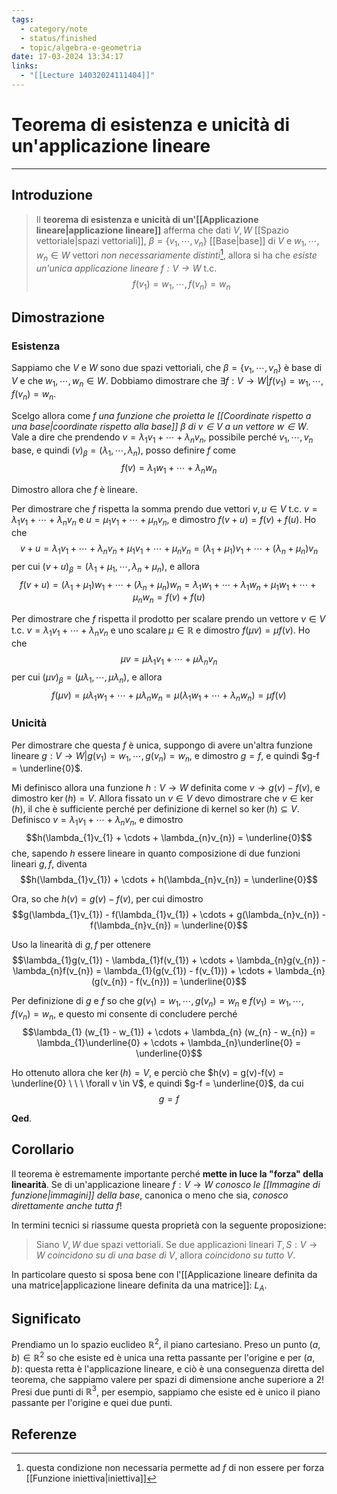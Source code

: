 ```yaml
---
tags:
  - category/note
  - status/finished
  - topic/algebra-e-geometria
date: 17-03-2024 13:34:17
links:
  - "[[Lecture 14032024111404]]"
---
```

# Teorema di esistenza e unicità di un'applicazione lineare
---
## Introduzione
> Il **teorema di esistenza e unicità di un'[[Applicazione lineare|applicazione lineare]]** afferma che dati $V, W$ [[Spazio vettoriale|spazi vettoriali]], $\beta = \{v_{1}, \cdots, v_{n}\}$ [[Base|base]] di $V$ e $w_{1}, \cdots, w_{n} \in W$ vettori _non necessariamente distinti_[^1], allora si ha che _esiste un'unica applicazione lineare $f: V \to W$_ t.c.
> $$f(v_{1}) = w_{1}, \cdots, f(v_{n}) = w_{n}$$

## Dimostrazione
### Esistenza
Sappiamo che $V$ e $W$ sono due spazi vettoriali, che $\beta = \{v_{1}, \cdots, v_{n}\}$ è base di $V$ e che $w_{1}, \cdots, w_{n} \in W$. Dobbiamo dimostrare che $\exists f: V \to W | f(v_{1}) = w_{1}, \cdots, f(v_{n}) = w_{n}$.

Scelgo allora come _$f$ una funzione che proietta le [[Coordinate rispetto a una base|coordinate rispetto alla base]] $\beta$ di $v \in V$ a un vettore $w \in W$_. Vale a dire che prendendo $v = \lambda_{1}v_{1} + \cdots + \lambda_{n}v_{n}$, possibile perché $v_{1}, \cdots, v_{n}$ base, e quindi $(v)_{\beta} = (\lambda_{1}, \cdots, \lambda_{n})$, posso definire $f$ come
$$f(v) = \lambda_{1}w_{1} + \cdots + \lambda_{n}w_{n}$$

Dimostro allora che $f$ è lineare.

Per dimostrare che $f$ rispetta la somma prendo due vettori $v, u \in V$ t.c. $v = \lambda_{1}v_{1} + \cdots + \lambda_{n}v_{n}$ e $u = \mu_{1}v_{1} + \cdots + \mu_{n}v_{n}$, e dimostro $f(v+u) = f(v)+f(u)$. Ho che
$$v+u = \lambda_{1}v_{1} + \cdots + \lambda_{n}v_{n} + \mu_{1}v_{1} + \cdots + \mu_{n}v_{n} = (\lambda_{1} + \mu_{1})v_{1} + \cdots + (\lambda_{n} + \mu_{n})v_{n}$$
per cui $(v + u)_{\beta} = (\lambda_{1}+\mu_{1}, \cdots, \lambda_{n}+\mu_{n})$, e allora
$$f(v + u) = (\lambda_{1}+\mu_{1})w_{1} + \cdots + (\lambda_{n}+\mu_{n})w_{n} = \lambda_{1}w_{1} + \cdots + \lambda_{1}w_{n} + \mu_{1}w_{1} + \cdots + \mu_{n}w_{n} = f(v) + f(u)$$

Per dimostrare che $f$ rispetta il prodotto per scalare prendo un vettore $v \in V$ t.c. $v = \lambda_{1}v_{1} + \cdots + \lambda_{n}v_{n}$ e uno scalare $\mu \in \mathbb{R}$ e dimostro $f(\mu v) = \mu f(v)$. Ho che
$$\mu v = \mu\lambda_{1}v_{1} + \cdots + \mu\lambda_{n}v_{n}$$
per cui $(\mu v)_{\beta} = (\mu\lambda_{1}, \cdots, \mu\lambda_{n})$, e allora
$$f(\mu v) = \mu\lambda_{1}w_{1} + \cdots + \mu\lambda_{n}w_{n} = \mu(\lambda_{1}w_{1} + \cdots + \lambda_{n}w_{n}) = \mu f(v)$$

### Unicità
Per dimostrare che questa $f$ è unica, suppongo di avere un'altra funzione lineare $g: V \to W | g(v_{1}) = w_{1}, \cdots, g(v_{n}) = w_{n}$, e dimostro $g = f$, e quindi $g-f = \underline{0}$.

Mi definisco allora una funzione $h: V \to W$ definita come $v \to g(v)-f(v)$, e dimostro $\ker(h) = V$. Allora fissato un $v \in V$ devo dimostrare che $v \in \ker(h)$, il che è sufficiente perché per definizione di kernel so $\ker(h) \subseteq V$. Definisco $v = \lambda_{1}v_{1} + \cdots + \lambda_{n}v_{n}$, e dimostro
$$h(\lambda_{1}v_{1} + \cdots + \lambda_{n}v_{n}) = \underline{0}$$
che, sapendo $h$ essere lineare in quanto composizione di due funzioni lineari $g, f$, diventa
$$h(\lambda_{1}v_{1}) + \cdots + h(\lambda_{n}v_{n}) = \underline{0}$$

Ora, so che $h(v) = g(v)-f(v)$, per cui dimostro
$$g(\lambda_{1}v_{1}) - f(\lambda_{1}v_{1}) + \cdots + g(\lambda_{n}v_{n}) - f(\lambda_{n}v_{n}) = \underline{0}$$

Uso la linearità di $g, f$ per ottenere
$$\lambda_{1}g(v_{1}) - \lambda_{1}f(v_{1}) + \cdots + \lambda_{n}g(v_{n}) - \lambda_{n}f(v_{n}) = \lambda_{1}(g(v_{1}) - f(v_{1})) + \cdots + \lambda_{n}(g(v_{n}) - f(v_{n})) = \underline{0}$$

Per definizione di $g$ e $f$ so che $g(v_{1}) = w_{1}, \cdots, g(v_{n}) = w_{n}$ e $f(v_{1}) = w_{1}, \cdots, f(v_{n}) = w_{n}$, e questo mi consente di concludere perché
$$\lambda_{1} (w_{1} - w_{1}) + \cdots + \lambda_{n} (w_{n} - w_{n}) = \lambda_{1}\underline{0} + \cdots + \lambda_{n}\underline{0} = \underline{0}$$

Ho ottenuto allora che $\ker(h) = V$, e perciò che $h(v) = g(v)-f(v) = \underline{0} \ \ \ \forall v \in V$, e quindi $g-f = \underline{0}$, da cui
$$g = f$$

**Qed**.

## Corollario
Il teorema è estremamente importante perché **mette in luce la "forza" della linearità**. Se di un'applicazione lineare $f: V \to W$ _conosco le [[Immagine di funzione|immagini]] della base_, canonica o meno che sia, _conosco direttamente anche tutta $f$_!

In termini tecnici si riassume questa proprietà con la seguente proposizione:
> Siano $V, W$ due spazi vettoriali. Se due applicazioni lineari $T, S: V \to W$ _coincidono su di una base di $V$_, allora _coincidono su tutto $V$_.

In particolare questo si sposa bene con l'[[Applicazione lineare definita da una matrice|applicazione lineare definita da una matrice]]: $L_{A}$.

## Significato
Prendiamo un lo spazio euclideo $\mathbb{R}^{2}$, il piano cartesiano. Preso un punto $(a, b) \in \mathbb{R}^{2}$ so che esiste ed è unica una retta passante per l'origine e per $(a, b)$: questa retta è l'applicazione lineare, e ciò è una conseguenza diretta del teorema, che sappiamo valere per spazi di dimensione anche superiore a $2$! Presi due punti di $\mathbb{R}^{3}$, per esempio, sappiamo che esiste ed è unico il piano passante per l'origine e quei due punti.

## Referenze
[^1]: questa condizione non necessaria permette ad $f$ di non essere per forza [[Funzione iniettiva|iniettiva]]
